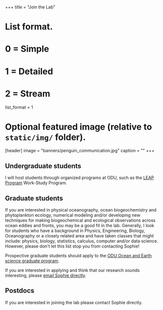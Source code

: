 +++
title = "Join the Lab"


# List format.
#   0 = Simple
#   1 = Detailed
#   2 = Stream
list_format = 1

# Optional featured image (relative to `static/img/` folder).
[header]
image = "banners/penguin_communication.jpg"
caption = ""
+++

## Undergraduate students

I will host students through organized programs at ODU, such as the [LEAP Program](https://www.odu.edu/tuition-aid/financial-aid/undergraduate/work-study) Work-Study Program. 

## Graduate students

If you are interested in physical oceanography, ocean biogeochemistry and phytoplankton ecology, numerical modeling and/or developing new techniques for making biogeochemical and ecological observations across ocean eddies and fronts, you may be a good fit in the lab. Generally, I look for students who have a background in Physics, Engineering, Biology, Oceanography or a closely related area and have taken classes that might include: physics, biology, statistics, calculus, computer and/or data science. However, please don't let this list stop you from contacting Sophie! 

Prospective graduate students should apply to the [ODU Ocean and Earth science graduate program](https://www.odu.edu/oeas/academics/graduate). 

If you are interested in applying and think that our research sounds interesting, please [email Sophie directly](mailto:sclayton@odu.edu). 

## Postdocs

If you are interested in joining the lab please contact Sophie directly. 
